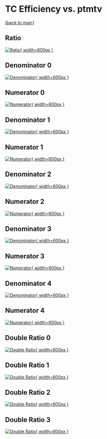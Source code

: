 # TC Efficiency vs. ptmtv

[[back to main](./)]



## Ratio

[![Ratio](../mtv/var/TC_base_11_0_eff_ptmtv.png){ width=600px }](../mtv/var/TC_base_11_0_eff_ptmtv.pdf)

## Denominator 0

[![Denominator](../mtv/den/TC_base_11_0_eff_ptmtv_den0.png){ width=600px }](../mtv/den/TC_base_11_0_eff_ptmtv_den0.pdf)

## Numerator 0

[![Numerator](../mtv/num/TC_base_11_0_eff_ptmtv_num0.png){ width=600px }](../mtv/num/TC_base_11_0_eff_ptmtv_num0.pdf)

## Denominator 1

[![Denominator](../mtv/den/TC_base_11_0_eff_ptmtv_den1.png){ width=600px }](../mtv/den/TC_base_11_0_eff_ptmtv_den1.pdf)

## Numerator 1

[![Numerator](../mtv/num/TC_base_11_0_eff_ptmtv_num1.png){ width=600px }](../mtv/num/TC_base_11_0_eff_ptmtv_num1.pdf)

## Denominator 2

[![Denominator](../mtv/den/TC_base_11_0_eff_ptmtv_den2.png){ width=600px }](../mtv/den/TC_base_11_0_eff_ptmtv_den2.pdf)

## Numerator 2

[![Numerator](../mtv/num/TC_base_11_0_eff_ptmtv_num2.png){ width=600px }](../mtv/num/TC_base_11_0_eff_ptmtv_num2.pdf)

## Denominator 3

[![Denominator](../mtv/den/TC_base_11_0_eff_ptmtv_den3.png){ width=600px }](../mtv/den/TC_base_11_0_eff_ptmtv_den3.pdf)

## Numerator 3

[![Numerator](../mtv/num/TC_base_11_0_eff_ptmtv_num3.png){ width=600px }](../mtv/num/TC_base_11_0_eff_ptmtv_num3.pdf)

## Denominator 4

[![Denominator](../mtv/den/TC_base_11_0_eff_ptmtv_den4.png){ width=600px }](../mtv/den/TC_base_11_0_eff_ptmtv_den4.pdf)

## Numerator 4

[![Numerator](../mtv/num/TC_base_11_0_eff_ptmtv_num4.png){ width=600px }](../mtv/num/TC_base_11_0_eff_ptmtv_num4.pdf)

## Double Ratio 0

[![Double Ratio](../mtv/ratio/TC_base_11_0_eff_ptmtv_ratio0.png){ width=600px }](../mtv/ratio/TC_base_11_0_eff_ptmtv_ratio0.pdf)

## Double Ratio 1

[![Double Ratio](../mtv/ratio/TC_base_11_0_eff_ptmtv_ratio1.png){ width=600px }](../mtv/ratio/TC_base_11_0_eff_ptmtv_ratio1.pdf)

## Double Ratio 2

[![Double Ratio](../mtv/ratio/TC_base_11_0_eff_ptmtv_ratio2.png){ width=600px }](../mtv/ratio/TC_base_11_0_eff_ptmtv_ratio2.pdf)

## Double Ratio 3

[![Double Ratio](../mtv/ratio/TC_base_11_0_eff_ptmtv_ratio3.png){ width=600px }](../mtv/ratio/TC_base_11_0_eff_ptmtv_ratio3.pdf)

